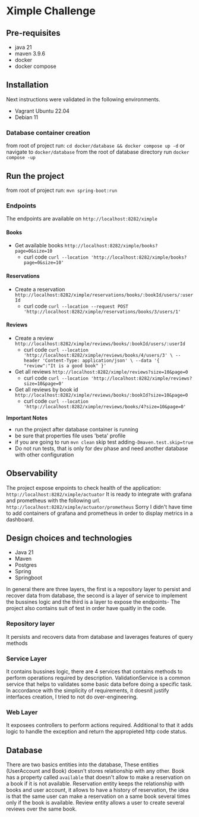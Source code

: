 # Ximple Challenge
## Pre-requisites
* java 21
* maven 3.9.6
* docker
* docker compose

## Installation
Next instructions were validated in the following environments.
* Vagrant Ubuntu 22.04
* Debian 11

### Database container creation
from root of project run:
``cd docker/database && docker compose up -d``
or navigate to ``docker/database`` from the root of database directory run ``docker compose -up``

## Run the project
from root of project run:
``mvn spring-boot:run``
### Endpoints
The endpoints are available on ``http://localhost:8282/ximple``
#### Books
* Get available books ``http://localhost:8282/ximple/books?page=0&size=10``
    * curl code ``curl --location 'http://localhost:8282/ximple/books?page=0&size=10'``
#### Reservations
* Create a reservation ``http://localhost:8282/ximple/reservations/books/:bookId/users/:userId``
    * curl code ``curl --location --request POST 'http://localhost:8282/ximple/reservations/books/3/users/1'``
#### Reviews
* Create a review ``http://localhost:8282/ximple/reviews/books/:bookId/users/:userId``
    * curl code ``curl --location 'http://localhost:8282/ximple/reviews/books/4/users/3' \
--header 'Content-Type: application/json' \
--data '{
    "review":"It is a good book"
}'``
* Get all reviews ``http://localhost:8282/ximple/reviews?size=10&page=0``
    * curl code ``curl --location 'http://localhost:8282/ximple/reviews?size=10&page=0'``
* Get all reviews by book id ``http://localhost:8282/ximple/reviews/books/:bookId?size=10&page=0``
    * curl code ``curl --location 'http://localhost:8282/ximple/reviews/books/4?size=10&page=0'``

**Important Notes**
* run the project after database container is running
* be sure that properties file uses 'beta' profile
* if you are going to run ``mvn clean`` skip test adding``-Dmaven.test.skip=true``
* Do not run tests, that is only for dev phase and need another database with other configuration

## Observability
The project expose enpoints to check health of the application:
``http://localhost:8282/ximple/actuator``
It is ready to integrate with grafana and prometheus with the following url.
``http://localhost:8282/ximple/actuator/prometheus``
Sorry I didn't have time to add containers of grafana and prometheus in order to display metrics in a dashboard.

## Design choices and technologies
* Java 21
* Maven
* Postgres
* Spring
* Springboot

In general there are three layers, the first is a repository layer to persist and recover data from database, the second is a layer of service to implement the bussines logic and the third is a layer to expose the endpoints- The project also contains suit of test in order have quaitly in the code.

### Repository layer
It persists and recovers data from database and laverages features of query methods

### Service Layer
It contains bussines logic, there are 4 services that contains methods to perform operations required by description.
ValidationService is a common service that helps to validates some basic data before doing a specific task.
In accordance with the simplicity of requirements, it doesnit justify  interfaces creation, I tried to not do over-engineering.

### Web Layer
It exposees controllers to perform actions required. Additional to that it adds logic to handle the exception and return the appropieted http code status.


## Database
There are two basics entities into the database, These entities (UserAccount and Book) doesn't stores relationship with any other.
Book has a property called ``available`` that doesn't allow to make a reservation on a book if it is not available.
Reservation entity keeps the relationship with books and user account, it allows to have a history of reservation, the idea is that the same user can make a reservation on a same book several times only if the book is available.
Review entity allows a user to create several reviews over the same book.
